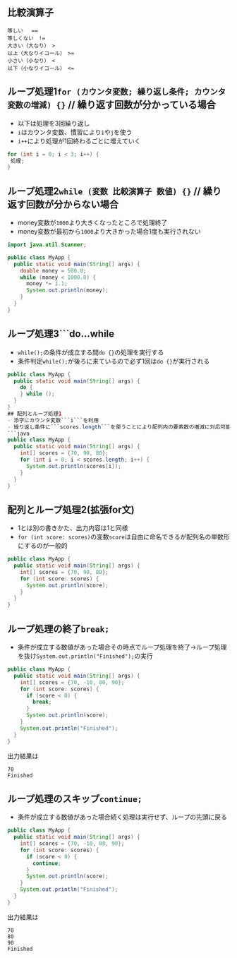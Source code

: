 ## 比較演算子
```
等しい　 ==
等しくない　!=
大きい（大なり）　>
以上（大なりイコール）　>=
小さい（小なり）　<
以下（小なりイコール）　<=
```
## ループ処理1```for (カウンタ変数; 繰り返し条件; カウンタ変数の増減) {}``` // 繰り返す回数が分かっている場合
- 以下は処理を3回繰り返し
- ```i```はカウンタ変数、慣習により```i```や```j```を使う
- ```i++```により処理が1回終わるごとに増えていく
```java
for (int i = 0; i < 3; i++) {
 処理;
}
```
## ループ処理2```while (変数 比較演算子 数値) {}``` // 繰り返す回数が分からない場合
- money変数が```1000```より大きくなったところで処理終了
- money変数が最初から```1000```より大きかった場合1度も実行されない
```java
import java.util.Scanner;

public class MyApp {
  public static void main(String[] args) {
    double money = 500.0;
    while (money < 1000.0) {
      money *= 1.1;
      System.out.println(money);
    }
  }
}
```
## ループ処理3```do...while
- ```while();```の条件が成立する間```do {}```の処理を実行する
- 条件判定```while();```が後ろに来ているので必ず1回は```do {}```が実行される
```java
public class MyApp {
  public static void main(String[] args) {
    do {
    } while ();
  }
}
## 配列とループ処理1
- 添字にカウンタ変数```i```を利用
- 繰り返し条件に```scores.length```を使うことにより配列内の要素数の増減に対応可能
```java
public class MyApp {
  public static void main(String[] args) {
    int[] scores = {70, 90, 80};
    for (int i = 0; i < scores.length; i++) {
      System.out.println(scores[i]);
    }
  }
}
```
## 配列とループ処理2(拡張for文)
- 1とは別の書きかた、出力内容は1と同様
- ```for (int score: scores)```の変数```score```は自由に命名できるが配列名の単数形にするのが一般的
```java
public class MyApp {
  public static void main(String[] args) {
    int[] scores = {70, 90, 80};
    for (int score: scores) {
      System.out.println(score);
    }
  }
}
```
## ループ処理の終了```break;```
- 条件が成立する数値があった場合その時点でループ処理を終了→ループ処理を抜け```System.out.println("Finished");```の実行
```java
public class MyApp {
  public static void main(String[] args) {
    int[] scores = {70, -10, 80, 90};
    for (int score: scores) {
      if (score < 0) {
        break;
      }
      System.out.println(score);
    }
    System.out.println("Finished");
  }
}
```
出力結果は
```
70
Finished
```
## ループ処理のスキップ```continue;```
- 条件が成立する数値があった場合続く処理は実行せず、ループの先頭に戻る
```java
public class MyApp {
  public static void main(String[] args) {
    int[] scores = {70, -10, 80, 90};
    for (int score: scores) {
      if (score < 0) {
        continue;
      }
      System.out.println(score);
    }
    System.out.println("Finished");
  }
}
```
出力結果は
```
70
80
90
Finished
```
